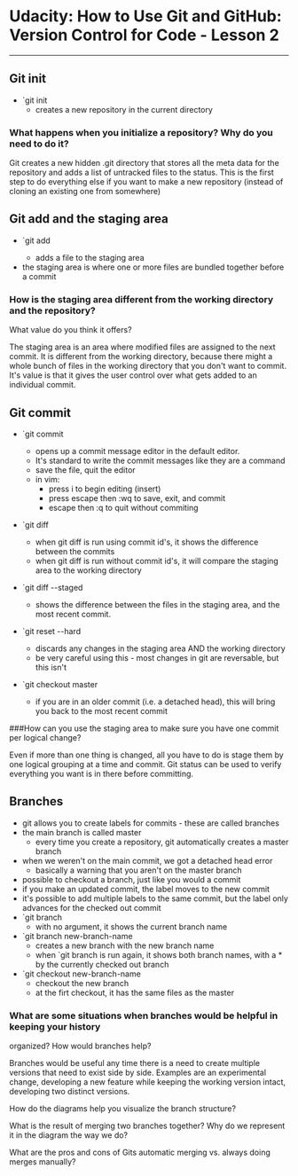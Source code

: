 # Udacity: How to Use Git and GitHub: Version Control for Code - Lesson 2

***


## Git init

* `git init
	* creates a new repository in the current directory

### What happens when you initialize a repository? Why do you need to do it?

Git creates a new hidden .git directory that stores all the meta data
for the repository and adds a list of untracked files to the status. 
This is the first step to do everything else if you want to make a 
new repository (instead of cloning an existing one from somewhere)

## Git add and the staging area

* `git add <filename>
	* adds a file to the staging area
* the staging area is where one or more files are bundled together before a commit 

### How is the staging area different from the working directory and the repository?
What value do you think it offers?

The staging area is an area where modified files are assigned to the next commit. It 
is different from the working directory, because there might a whole bunch of files
in the working directory that you don't want to commit. It's value is that it
gives the user control over what gets added to an individual commit. 

## Git commit

* `git commit
	* opens up a commit message editor in the default editor. 
	* It's standard to write the commit messages like they
	are a command
	* save the file, quit the editor
	* in vim:
		* press i to begin editing (insert)
		* press escape then :wq to save, exit, and commit
		* escape then :q to quit without commiting

* `git diff
	* when git diff is run using commit id's, it shows the difference between
	the commits
	* when git diff is run without commit id's, it will compare the staging area 
	to the working directory

* `git diff --staged 
	* shows the difference between the files in the staging area, and the most recent commit. 

* `git reset --hard
	* discards any changes in the staging area AND the working directory
	* be very careful using this - most changes in git are reversable, but this isn't

* `git checkout master
	* if you are in an older commit (i.e. a detached head), this will bring you back to the 
	most recent commit

###How can you use the staging area to make sure you have one commit per logical
change?

Even if more than one thing is changed, all you have to do is stage them by one 
logical grouping at a time and commit. Git status can be used to verify everything
you want is in there before committing.

## Branches

* git allows you to create labels for commits - these are called branches
* the main branch is called master 
	* every time you create a repository, git automatically creates a master branch
* when we weren't on the main commit, we got a detached head error
	* basically a warning that you aren't on the master branch
* possible to checkout a branch, just like you would a commit
* if you make an updated commit, the label moves to the new commit
* it's possible to add multiple labels to the same commit, but the label only advances 
for the checked out commit
* `git branch
	* with no argument, it shows the current branch name
* `git branch new-branch-name
	* creates a new branch with the new branch name
	* when `git branch is run again, it shows both branch names, with a * by the currently 
	checked out branch
* `git checkout new-branch-name
	* checkout the new branch
	* at the firt checkout, it has the same files as the master

### What are some situations when branches would be helpful in keeping your history
organized? How would branches help?

Branches would be useful any time there is a need to create multiple versions that need to exist side 
by side. Examples are an experimental change, developing a new feature while keeping the working version 
intact, developing two distinct versions.

How do the diagrams help you visualize the branch structure?

What is the result of merging two branches together? Why do we represent it in
the diagram the way we do?

What are the pros and cons of Gits automatic merging vs. always doing merges
manually?